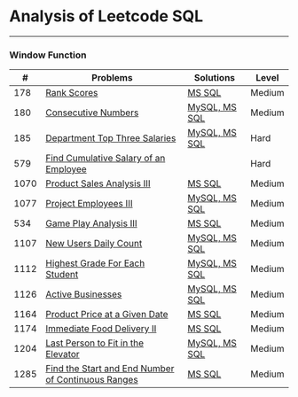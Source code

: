 # Analysis of Leetcode SQL 

---
### Window Function

| \# | Problems 					| Solutions 												   |  Level  |
|----|------------------------------|--------------------------------------------------------------|------|
| 178 | [Rank Scores](https://leetcode.com/problems/rank-scores/) 	| [MS SQL](https://github.com/clairehu9/SQL_Leetcode_database/blob/master/178_Rank_Scores.sql)  | Medium |
| 180 | [Consecutive Numbers](https://github.com/clairehu9/SQL_Leetcode_database/blob/master/180_Consecutive_Numbers.sql)  | [MySQL, MS SQL](https://github.com/clairehu9/SQL_Leetcode_database/blob/master/180_Consecutive_Numbers.sql) | Medium |
|185| [Department Top Three Salaries](https://leetcode.com/problems/department-top-three-salaries/)  |  [MySQL, MS SQL](https://github.com/clairehu9/SQL_Leetcode_database/blob/master/185_Department_Top_Three_Salaries.sql)  |  Hard |
| 579 |  [Find Cumulative Salary of an Employee](https://leetcode.com/problems/find-cumulative-salary-of-an-employee/)  |  []()| Hard |
| 1070 |  [Product Sales Analysis III](https://leetcode.com/problems/product-sales-analysis-iii/)  |  [MS SQL](https://github.com/clairehu9/SQL_Leetcode_database/blob/master/1070_Product_Sales_Analysis_III.sql)  | Medium |
| 1077 | [Project Employees III](https://leetcode.com/problems/project-employees-iii/) | [MySQL, MS SQL](https://github.com/clairehu9/SQL_Leetcode_database/blob/master/1107_New_Users_Daily_Count.sql) | Medium |
| 534 | [Game Play Analysis III](https://leetcode.com/problems/game-play-analysis-iii/) | [MS SQL](https://github.com/clairehu9/SQL_Leetcode_database/blob/master/534_Game_Play_Analysis_III.sql) | Medium |
| 1107| [ New Users Daily Count](https://leetcode.com/problems/new-users-daily-count/) | [MySQL, MS SQL](https://github.com/clairehu9/SQL_Leetcode_database/blob/master/1107_New_Users_Daily_Count.sql) | Medium | 
| 1112 | [Highest Grade For Each Student](https://leetcode.com/problems/highest-grade-for-each-student/) | [MySQL, MS SQL](https://github.com/clairehu9/SQL_Leetcode_database/blob/master/1112_Highest_Grade_For_Each_Student.sql) | Medium |
| 1126 | [Active Businesses](https://leetcode.com/problems/active-businesses/) | [MySQL, MS SQL](https://github.com/clairehu9/SQL_Leetcode_database/blob/master/1126_Active_Businesses.sql) | Medium |
| 1164 | [Product Price at a Given Date](https://leetcode.com/problems/product-price-at-a-given-date/) | [MS SQL](https://github.com/clairehu9/SQL_Leetcode_database/blob/master/1164_Product_Price_at_a_Given_Date.sql) | Medium |
| 1174 | [Immediate Food Delivery II](https://leetcode.com/problems/immediate-food-delivery-ii/) | [MS SQL](https://github.com/clairehu9/SQL_Leetcode_database/blob/master/1174_Immediate_Food_Delivery_II.sql) | Medium |
| 1204 | [Last Person to Fit in the Elevator](https://leetcode.com/problems/last-person-to-fit-in-the-elevator/) | [MySQL, MS SQL](https://github.com/clairehu9/SQL_Leetcode_database/blob/master/1204_Last_Person_to_Fit_in_the_Elevator) | Medium|
| 1285 | [Find the Start and End Number of Continuous Ranges](https://leetcode.com/problems/find-the-start-and-end-number-of-continuous-ranges/) |  [MS SQL](https://github.com/clairehu9/SQL_Leetcode_database/blob/master/1285_Find_the_Start_and_End_Number_of_Continuous_Ranges.sql) | Medium |
